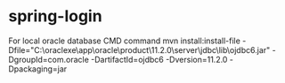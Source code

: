 # spring-login
For local oracle database CMD command
mvn install:install-file -Dfile="C:\oraclexe\app\oracle\product\11.2.0\server\jdbc\lib\ojdbc6.jar"  -DgroupId=com.oracle -DartifactId=ojdbc6 -Dversion=11.2.0 -Dpackaging=jar
